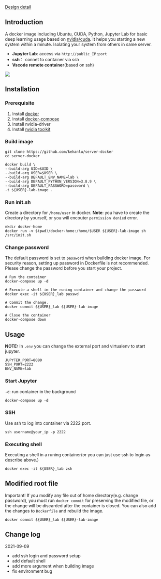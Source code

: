 [Design detail](https://blog.hanklu.tw/post/2021/docker-for-deep-learning/)

## Introduction

A docker image including Ubuntu, CUDA, Python, Jupyter Lab for basic deep learning usage based on [nvidia/cuda](https://hub.docker.com/r/nvidia/cuda). It helps you starting a new system within a minute. Isolating your system from others in same server.

- **Jupyter Lab**: access via `http://public_IP:port`
- **ssh**： connet to container via ssh
- **Vscode remote container**(based on ssh)

![](https://blog.hanklu.tw/post/cuda-docker-for-deep-learning/2021-06-26-01-11-45.png)

## Installation

### Prerequisite

1. Install [docker](https://docs.docker.com/engine/install/ubuntu/)
2. Install [docker-compose](https://docs.docker.com/compose/install/)
3. Install nvidia-driver
4. Install [nvidia toolkit](https://docs.nvidia.com/datacenter/cloud-native/container-toolkit/install-guide.html#install-guide)

### Build image

```shell
git clone https://github.com/kehanlu/server-docker
cd server-docker
```

```shell
docker build \
--build-arg UID=$UID \
--build-arg USER=$USER \
--build-arg DEFAULT_ENV_NAME=lab \
--build-arg DEFAULT_PYTHON_VERSION=3.8.9 \
--build-arg DEFAULT_PASSWORD=password \
-t ${USER}-lab-image .
```

### Run init.sh

Create a directory for `/home/user` in docker. **Note**: you have to create the directory by yourself, or you will encouter `permission denied` error.

```shell
mkdir docker-home
docker run -v $(pwd)/docker-home:/home/$USER ${USER}-lab-image sh /src/init.sh
```

### Change password

The default password is set to `password` when building docker image. For security reason, setting up password in Dockerfile is not recommended. Please change the password before you start your project.

```shell
# Run the container
docker-compose up -d

# Execute a shell in the runing container and change the password
docker exec -it ${USER}_lab passwd

# Commit the change.
docker commit ${USER}_lab ${USER}-lab-image

# Close the container
docker-compose down
```

## Usage

**NOTE:** In `.env` you can change the external port and virtualenv to start jupyter.

```
JUPYTER_PORT=8080
SSH_PORT=2222
ENV_NAME=lab
```

### Start Jupyter

`-d`: run container in the background

```shell
docker-compose up -d
```

### SSH

Use ssh to log into container via 2222 port.

```shell
ssh username@your_ip -p 2222
```


### Executing shell

Executing a shell in a runing container(or you can just use ssh to login as describe above.)

```shell
docker exec -it ${USER}_lab zsh
```

## Modified root file

Important! If you modify any file out of home directory(e.g. change password), you must run `docker commit` for preserving the modified file, or the change will be discarded after the container is closed. You can also add the changes to `Dockerfile` and rebuild the image.

```shell
docker commit ${USER}_lab ${USER}-lab-image
```


## Change log

2021-09-09
- add ssh login and password setup
- add default shell
- add more argument when building image
- fix environment bug